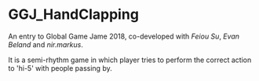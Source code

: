# GGJ_HandClapping

An entry to Global Game Jame 2018, co-developed with *Feiou Su*, *Evan Beland* and *nir.markus*.

It is a semi-rhythm game in which player tries to perform the correct action to 'hi-5' with people passing by.

